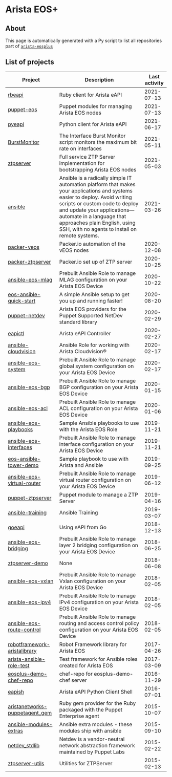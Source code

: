 # Arista EOS+

## About

This page is automatically generated with a Py script to list all repositories part of [`arista-eosplus`](https://github.com/arista-eosplus/)

## List of projects


|  Project  |  Description  | Last activity |
|------------------|---------------|-------------|
|  [rbeapi](https://github.com/arista-eosplus/rbeapi) |  Ruby client for Arista eAPI  | 2021-07-13 |
|  [puppet-eos](https://github.com/arista-eosplus/puppet-eos) |  Puppet modules for managing Arista EOS nodes  | 2021-07-13 |
|  [pyeapi](https://github.com/arista-eosplus/pyeapi) |  Python client for Arista eAPI  | 2021-06-17 |
|  [BurstMonitor](https://github.com/arista-eosplus/BurstMonitor) |  The Interface Burst Monitor script monitors the maximum bit rate on interfaces  | 2021-05-11 |
|  [ztpserver](https://github.com/arista-eosplus/ztpserver) |  Full service ZTP Server implementation for bootstrapping Arista EOS nodes  | 2021-05-03 |
|  [ansible](https://github.com/arista-eosplus/ansible) |  Ansible is a radically simple IT automation platform that makes your applications and systems easier to deploy. Avoid writing scripts or custom code to deploy and update your applications— automate in a language that approaches plain English, using SSH, with no agents to install on remote systems.  | 2021-03-26 |
|  [packer-veos](https://github.com/arista-eosplus/packer-veos) |  Packer.io automation of the vEOS nodes  | 2020-12-08 |
|  [packer-ztpserver](https://github.com/arista-eosplus/packer-ztpserver) |  Packer.io set up of ZTP server  | 2020-10-25 |
|  [ansible-eos-mlag](https://github.com/arista-eosplus/ansible-eos-mlag) |  Prebuilt Ansible Role to manage MLAG configuration on your Arista EOS Device  | 2020-10-22 |
|  [eos-ansible-quick-start](https://github.com/arista-eosplus/eos-ansible-quick-start) |  A simple Ansible setup to get you up and running faster!  | 2020-08-20 |
|  [puppet-netdev](https://github.com/arista-eosplus/puppet-netdev) |  Arista EOS providers for the Puppet Supported NetDev standard library  | 2020-02-29 |
|  [eapictl](https://github.com/arista-eosplus/eapictl) |  Arista eAPI Controller  | 2020-02-27 |
|  [ansible-cloudvision](https://github.com/arista-eosplus/ansible-cloudvision) |  Ansible Role for working with Arista Cloudvision®  | 2020-02-17 |
|  [ansible-eos-system](https://github.com/arista-eosplus/ansible-eos-system) |  Prebuilt Ansible Role to manage global system configuration on your Arista EOS Device  | 2020-02-17 |
|  [ansible-eos-bgp](https://github.com/arista-eosplus/ansible-eos-bgp) |  Prebuilt Ansible Role to manage BGP configuration on your Arista EOS Device  | 2020-01-15 |
|  [ansible-eos-acl](https://github.com/arista-eosplus/ansible-eos-acl) |  Prebuilt Ansible Role to manage ACL configuration on your Arista EOS Device  | 2020-01-06 |
|  [ansible-eos-playbooks](https://github.com/arista-eosplus/ansible-eos-playbooks) |  Sample Ansible playbooks to use with the Arista EOS Role  | 2019-11-21 |
|  [ansible-eos-interfaces](https://github.com/arista-eosplus/ansible-eos-interfaces) |  Prebuilt Ansible Role to manage interface configuration on your Arista EOS Device  | 2019-11-21 |
|  [eos-ansible-tower-demo](https://github.com/arista-eosplus/eos-ansible-tower-demo) |  Sample playbook to use with Arista  and Ansible  | 2019-09-25 |
|  [ansible-eos-virtual-router](https://github.com/arista-eosplus/ansible-eos-virtual-router) |  Prebuilt Ansible Role to manage virtual router configuration on your Arista EOS Device  | 2019-06-12 |
|  [puppet-ztpserver](https://github.com/arista-eosplus/puppet-ztpserver) |  Puppet module to manage a ZTP Server  | 2019-04-16 |
|  [ansible-training](https://github.com/arista-eosplus/ansible-training) |  Ansible Training  | 2019-03-07 |
|  [goeapi](https://github.com/arista-eosplus/goeapi) |  Using eAPI from Go  | 2018-12-13 |
|  [ansible-eos-bridging](https://github.com/arista-eosplus/ansible-eos-bridging) |  Prebuilt Ansible Role to manage layer 2 bridging configuration on your Arista EOS Device  | 2018-06-25 |
|  [ztpserver-demo](https://github.com/arista-eosplus/ztpserver-demo) |  None  | 2018-06-08 |
|  [ansible-eos-vxlan](https://github.com/arista-eosplus/ansible-eos-vxlan) |  Prebuilt Ansible Role to manage Vxlan configuration on your Arista EOS Device  | 2018-02-05 |
|  [ansible-eos-ipv4](https://github.com/arista-eosplus/ansible-eos-ipv4) |  Prebuilt Ansible Role to manage IPv4 configuration on your Arista EOS Device  | 2018-02-05 |
|  [ansible-eos-route-control](https://github.com/arista-eosplus/ansible-eos-route-control) |  Prebuilt Ansible Role to manage routing and access control policy configuration on your Arista EOS Device  | 2018-02-05 |
|  [robotframework-aristalibrary](https://github.com/arista-eosplus/robotframework-aristalibrary) |  Robot Framework library for Arista EOS  | 2017-04-26 |
|  [arista-ansible-role-test](https://github.com/arista-eosplus/arista-ansible-role-test) |  Test framework for Ansible roles created for Arista EOS  | 2017-03-09 |
|  [eosplus-demo-chef-repo](https://github.com/arista-eosplus/eosplus-demo-chef-repo) |  chef-repo for eosplus-demo-chef server  | 2016-11-29 |
|  [eapish](https://github.com/arista-eosplus/eapish) |  Arista eAPI Python Client Shell  | 2016-07-01 |
|  [aristanetworks-puppetagent_gem](https://github.com/arista-eosplus/aristanetworks-puppetagent_gem) |  Ruby gem provider for the Ruby packaged with the Puppet Enterprise agent  | 2015-10-07 |
|  [ansible-modules-extras](https://github.com/arista-eosplus/ansible-modules-extras) |  Ansible extra modules - these modules ship with ansible  | 2015-09-10 |
|  [netdev_stdlib](https://github.com/arista-eosplus/netdev_stdlib) |  Netdev is a vendor-neutral network abstraction framework maintained by Puppet Labs  | 2015-02-22 |
|  [ztpserver-utils](https://github.com/arista-eosplus/ztpserver-utils) |  Utilities for ZTPServer  | 2015-02-13 |
